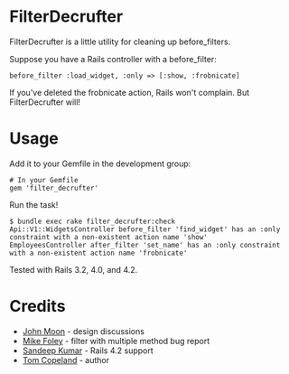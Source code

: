 # FilterDecrufter

FilterDecrufter is a little utility for cleaning up before_filters.

Suppose you have a Rails controller with a before_filter:

    before_filter :load_widget, :only => [:show, :frobnicate]

If you've deleted the frobnicate action, Rails won't complain.  But FilterDecrufter will!

# Usage

Add it to your Gemfile in the development group:

    # In your Gemfile
    gem 'filter_decrufter'

Run the task!

    $ bundle exec rake filter_decrufter:check 
    Api::V1::WidgetsController before_filter 'find_widget' has an :only constraint with a non-existent action name 'show'
    EmployeesController after_filter 'set_name' has an :only constraint with a non-existent action name 'frobnicate'

Tested with Rails 3.2, 4.0, and 4.2.

# Credits

* [John Moon](http://www.thinkandgrowentrepreneur.com/) - design discussions
* [Mike Foley](https://twitter.com/m1foley) - filter with multiple method bug report
* [Sandeep Kumar](https://whatpeoplethink.wordpress.com/) - Rails 4.2 support
* [Tom Copeland](http://thomasleecopeland.com) - author
